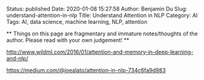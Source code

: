 Status: published
Date: 2020-01-08 15:27:58
Author: Benjamin Du
Slug: understand-attention-in-nlp
Title: Understand Attention in NLP
Category: AI
Tags: AI, data science, machine learning, NLP, attention

**
Things on this page are fragmentary and immature notes/thoughts of the author.
Please read with your own judgement!
**

http://www.wildml.com/2016/01/attention-and-memory-in-deep-learning-and-nlp/

https://medium.com/@joealato/attention-in-nlp-734c6fa9d983

